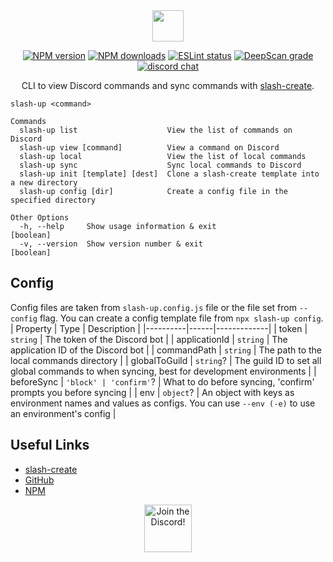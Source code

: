 <div align="center">

<img src="https://get.snaz.in/5uCf4Qg.svg" height="50">

[![NPM version](https://img.shields.io/npm/v/slash-up?maxAge=3600)](https://www.npmjs.com/package/slash-up) [![NPM downloads](https://img.shields.io/npm/dt/slash-up?maxAge=3600)](https://www.npmjs.com/package/slash-up) [![ESLint status](https://github.com/Snazzah/slash-up/workflows/ESLint/badge.svg)](https://github.com/Snazzah/slash-up/actions?query=workflow%3A%22ESLint%22) [![DeepScan grade](https://deepscan.io/api/teams/11596/projects/15103/branches/297399/badge/grade.svg)](https://deepscan.io/dashboard#view=project&tid=11596&pid=15103&bid=297399) [![discord chat](https://img.shields.io/discord/311027228177727508?logo=discord&logoColor=white)](https://snaz.in/discord)

CLI to view Discord commands and sync commands with [slash-create](https://github.com/Snazzah/slash-create).


</div>

```
slash-up <command>

Commands
  slash-up list                    View the list of commands on Discord
  slash-up view [command]          View a command on Discord
  slash-up local                   View the list of local commands
  slash-up sync                    Sync local commands to Discord
  slash-up init [template] [dest]  Clone a slash-create template into a new directory
  slash-up config [dir]            Create a config file in the specified directory

Other Options
  -h, --help     Show usage information & exit                                             [boolean]
  -v, --version  Show version number & exit                                                [boolean]
```

## Config
Config files are taken from `slash-up.config.js` file or the file set from `--config` flag. You can create a config template file from `npx slash-up config`.
| Property | Type | Description |
|----------|------|-------------|
| token | `string` | The token of the Discord bot |
| applicationId | `string` | The application ID of the Discord bot |
| commandPath | `string` | The path to the local commands directory |
| globalToGuild | `string`? | The guild ID to set all global commands to when syncing, best for development environments |
| beforeSync | `'block' | 'confirm'`? | What to do before syncing, 'confirm' prompts you before syncing |
| env | `object`? | An object with keys as environment names and values as configs. You can use `--env (-e)` to use an environment's config |


## Useful Links
- [slash-create](https://github.com/Snazzah/slash-create)
- [GitHub](https://github.com/Snazzah/slash-up)
- [NPM](https://www.npmjs.com/package/slash-up)

<div align="center">
    <a target="_blank" href="https://snaz.in/discord" title="Join the Discord!">
        <img  src="https://discordapp.com/api/guilds/311027228177727508/widget.png?style=banner2" height="76px" draggable="false" alt="Join the Discord!">
    </a>
</div>
